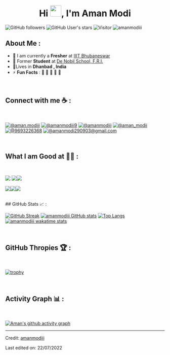<h1 align="center">Hi <img src="https://media.giphy.com/media/hvRJCLFzcasrR4ia7z/giphy.gif" width="35">, I'm Aman Modi</h1>

![GitHub followers](https://img.shields.io/github/followers/amanmodiii?style=social) ![GitHub User's stars](https://img.shields.io/github/stars/amanm?style=social) ![Visitor](https://visitor-badge.laobi.icu/badge?page_id=amanmodiii.repoName) <img src="https://komarev.com/ghpvc/?username=amanmodiii" alt="amanmodiii" />

## About Me :

- 🏢 I am currently a **Fresher** at [IIIT Bhubaneswar](https://www.iiit-bh.ac.in/)
- 🏢 Former **Student** at [De Nobil School, F.R.I.](http://www.denobilifri.in/)
- 🏡Lives in **Dhanbad , India**
- ⚡ **Fun Facts** : 🍕 🏉 🏏 🎥 🚞

<br>

## Connect with me ☕ :

<br>

[![@aman.modiii](https://img.icons8.com/fluency/48/000000/instagram-new.png "@aman.modiii")](https://www.instagram.com/aman.modiii/) [![@amanmodiii9](https://img.icons8.com/fluency/48/000000/facebook.png "@amanmodiii9")](https://www.facebook.com/amanmodiii9) [![@amanmodiii](https://img.icons8.com/fluency/48/000000/linkedin.png "@amanmodiii")](https://www.linkedin.com/in/amanmodiii/) [![@aman_modii](https://img.icons8.com/fluency/48/000000/twitter-squared.png "@ama_modii")](https://twitter.com/aman_modii) [![@9693226368](https://img.icons8.com/fluency/48/000000/phone.png "@9693226368")](tel:9693226368) [![@amanmodi290903@gmail.com]([https://img.icons8.com/48/000000/gmail-new.png "@amanmodi290903@gmail.com")](amanmodi290903@gmail.com)

<br>

## What I am Good at 🧑‍💻 :

<br>

<img src="https://img.icons8.com/color/48/000000/html-5--v1.png"/> <img src="https://img.icons8.com/color/48/000000/css3.png"/><img src="https://img.icons8.com/color/48/000000/javascript--v1.png"/>

<img src="https://img.icons8.com/color/48/000000/java-coffee-cup-logo--v1.png"/><img src="https://img.icons8.com/color/48/000000/c-programming.png"/><img src="https://img.icons8.com/color/348/000000/c-plus-plus-logo.png"/>

<br>
## GitHub Stats 📈 :

<br>

[![GitHub Streak](https://github-readme-streak-stats.herokuapp.com?user=amanmodiii&theme=algolia&date_format=M%20j%5B%2C%20Y%5D)](https://git.io/streak-stats) [![amanmodiii GitHub stats](https://github-readme-stats.vercel.app/api?username=amanmodiii&theme=algolia)](https://github.com/amanmodiii/github-readme-stats) [![Top Langs](https://github-readme-stats.vercel.app/api/top-langs/?username=amanmodiii&theme=algolia)](https://github.com/amanmodiii/github-readme-stats) [![amanmodiii wakatime stats](https://github-readme-stats.vercel.app/api/wakatime?username=WinterWolf97&theme=algolia)](https://github.com/WinterWolf97/github-readme-stats)

<br>

## GitHub Thropies 🏆 :

<br>

[![trophy](https://github-profile-trophy.vercel.app/?username=amanmodiii)](https://github.com/amanmodiii/github-profile-trophy)

<br>

## Activity Graph 📊 :

<br>

[![Aman's github activity graph](https://activity-graph.herokuapp.com/graph?username=amanmodiii&bg_color=000&color=fff&line=00E676&point=fff&hide_border=true)](https://github.com/amanmodiii/github-readme-activity-graph)

---

Credit: [amanmodiii](https://github.com/amanmodiii)

Last edited on: 22/07/2022
